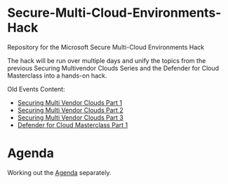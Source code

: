 # Secure-Multi-Cloud-Environments-Hack
Repository for the Microsoft Secure Multi-Cloud Environments Hack

The hack will be run over multiple days and unify the topics from the previous Securing Multivendor Clouds Series and the Defender for Cloud Masterclass into a hands-on hack.

Old Events Content:
 - [Securing Multi Vendor Clouds Part 1](https://github.com/LuciBlanchardMSFT/SecuringMultiVendorClouds)
 - [Securing Multi Vendor Clouds Part 2](https://github.com/ActualCassandra/SecuringMultiVendorCloudsPart2)
 - [Securing Multi Vendor Clouds Part 3](https://github.com/ActualCassandra/SecuringMultiVendorCloudsPart3)
 - [Defender for Cloud Masterclass Part 1](https://github.com/ActualCassandra/MDCMasterclass)

# Agenda
Working out the [Agenda](Agenda.md) separately.

